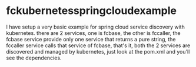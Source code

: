 # fckubernetesspringcloudexample

I have setup a very basic example for spring cloud service discovery with kubernetes. 
there are 2 services, one is fcbase, the other is fccaller, the fcbase service provide only one service that returns a pure string, the fccaller service calls that service of fcbase, that's it, both the 2 services are discovered and managed by kubernetes, just look at the pom.xml and you'll see the dependencies.

